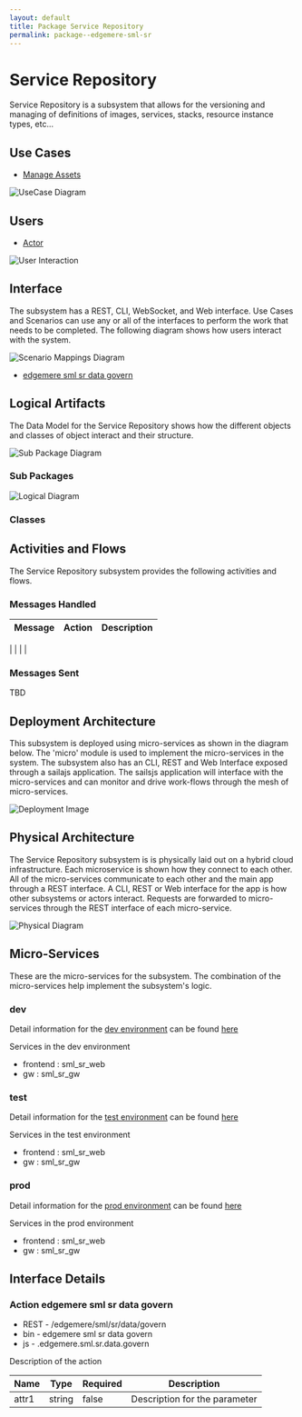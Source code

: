 ```yaml
---
layout: default
title: Package Service Repository
permalink: package--edgemere-sml-sr
---
```

# Service Repository

Service Repository is a subsystem that allows for the versioning and managing of definitions of images, services, stacks, resource instance types, etc...



## Use Cases

* [Manage Assets](usecase-ManageAssets)


![UseCase Diagram](./usecases.svg)

## Users
* [Actor](actor-actor)


![User Interaction](./userinteraction.svg)

## Interface
The subsystem has a REST, CLI, WebSocket, and Web interface. Use Cases and Scenarios can use any or all
of the interfaces to perform the work that needs to be completed. The following  diagram shows how
users interact with the system.

![Scenario Mappings Diagram](./scenariomapping.svg)

* [ edgemere sml sr data govern](#action--edgemere-sml-sr-data-govern)


## Logical Artifacts
The Data Model for the  Service Repository shows how the different objects and classes of object interact
and their structure.

![Sub Package Diagram](./subpackage.svg)

### Sub Packages



![Logical Diagram](./logical.svg)

### Classes



## Activities and Flows
The Service Repository subsystem provides the following activities and flows.

### Messages Handled
| Message | Action | Description |
|---|---|---|

|    |    |    |

### Messages Sent

TBD

## Deployment Architecture

This subsystem is deployed using micro-services as shown in the diagram below. The 'micro' module is
used to implement the micro-services in the system.
The subsystem also has an CLI, REST and Web Interface exposed through a sailajs application. The sailsjs
application will interface with the micro-services and can monitor and drive work-flows through the mesh of
micro-services.

![Deployment Image](./deployment.svg)

## Physical Architecture

The Service Repository subsystem is is physically laid out on a hybrid cloud infrastructure. Each microservice is shown
how they connect to each other. All of the micro-services communicate to each other and the main app through a
REST interface. A CLI, REST or Web interface for the app is how other subsystems or actors interact. Requests are
forwarded to micro-services through the REST interface of each micro-service.

![Physical Diagram](./physical.svg)

## Micro-Services
These are the micro-services for the subsystem. The combination of the micro-services help implement
the subsystem's logic.

### dev
Detail information for the [dev environment](environment--edgemere-sml-sr-dev)
can be found [here](environment--edgemere-sml-sr-dev)

Services in the dev environment

* frontend : sml_sr_web
* gw : sml_sr_gw

### test
Detail information for the [test environment](environment--edgemere-sml-sr-test)
can be found [here](environment--edgemere-sml-sr-test)

Services in the test environment

* frontend : sml_sr_web
* gw : sml_sr_gw

### prod
Detail information for the [prod environment](environment--edgemere-sml-sr-prod)
can be found [here](environment--edgemere-sml-sr-prod)

Services in the prod environment

* frontend : sml_sr_web
* gw : sml_sr_gw


## Interface Details


### Action  edgemere sml sr data govern

* REST - /edgemere/sml/sr/data/govern
* bin -  edgemere sml sr data govern
* js - .edgemere.sml.sr.data.govern

Description of the action

| Name | Type | Required | Description |
|---|---|---|---|
| attr1 | string |false | Description for the parameter |




